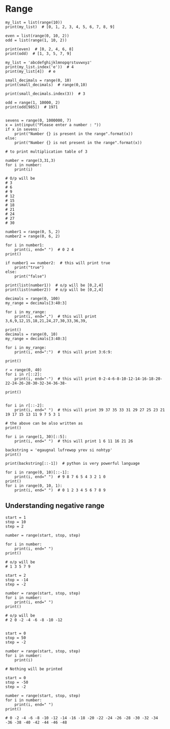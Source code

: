 # Range

    my_list = list(range(10))
    print(my_list)  # [0, 1, 2, 3, 4, 5, 6, 7, 8, 9]
    
    even = list(range(0, 10, 2))
    odd = list(range(1, 10, 2))
    
    print(even)  # [0, 2, 4, 6, 8]
    print(odd)  # [1, 3, 5, 7, 9]
    
    my_list = 'abcdefghijklmnopqrstuvwxyz'
    print(my_list.index('e'))  # 4
    print(my_list[4])  # e
    
    small_decimals = range(0, 10)
    print(small_decimals)  # range(0,10)
    
    print(small_decimals.index(3))  # 3
    
    odd = range(1, 10000, 2)
    print(odd[985])  # 1971
    
    
    sevens = range(0, 1000000, 7)
    x = int(input("Please enter a number : "))
    if x in sevens:
        print("Number {} is present in the range".format(x))
    else:
        print("Number {} is not present in the range".format(x))
    
    # to print multiplication table of 3
    
    number = range(3,31,3)
    for i in number:
        print(i)
    
    # O/p will be
    # 3
    # 6
    # 9
    # 12
    # 15
    # 18
    # 21
    # 24
    # 27
    # 30
    
    number1 = range(0, 5, 2)
    number2 = range(0, 6, 2)
    
    for i in number1:
        print(i, end=" ")  # 0 2 4
    print()
    
    if number1 == number2:  # this will print true
        print("true")
    else:
        print("false")
    
    print(list(number1))  # o/p will be [0,2,4]
    print(list(number2))  # o/p will be [0,2,4]
    
    decimals = range(0, 100)
    my_range = decimals[3:40:3]
    
    for i in my_range:
        print(i, end=",")  # this will print 3,6,9,12,15,18,21,24,27,30,33,36,39,
    
    print()
    decimals = range(0, 10)
    my_range = decimals[3:40:3]
    
    for i in my_range:
        print(i, end=":")  # this will print 3:6:9:
    
    print()
    
    r = range(0, 40)
    for i in r[::2]:
        print(i, end="-")  # this will print 0-2-4-6-8-10-12-14-16-18-20-22-24-26-28-30-32-34-36-38-
    
    print()
    
    
    for i in r[::-2]:
        print(i, end=" ")  # this will print 39 37 35 33 31 29 27 25 23 21 19 17 15 13 11 9 7 5 3 1
    
    # the above can be also written as
    print()
    
    for i in range(1, 30)[::5]:
        print(i, end=" ")  # this will print 1 6 11 16 21 26
    
    backstring = 'egaugnal lufrewop yrev si nohtyp'
    print()
    
    print(backstring[::-1])  # python is very powerful language
    
    for i in range(0, 10)[::-1]:
        print(i, end=" ")  # 9 8 7 6 5 4 3 2 1 0
    print()
    for i in range(0, 10, 1):
        print(i, end=" ")  # 0 1 2 3 4 5 6 7 8 9


## Understanding negative range

    start = 1
    stop = 10
    step = 2
    
    number = range(start, stop, step)
    
    for i in number:
        print(i, end=" ")
    print()
    
    # o/p will be
    # 1 3 5 7 9
    
    start = 2
    stop = -14
    step = -2
    
    number = range(start, stop, step)
    for i in number:
        print(i, end=" ")
    print()
    
    # o/p will be
    # 2 0 -2 -4 -6 -8 -10 -12
    
    
    start = 0
    stop = 50
    step = -2
    
    number = range(start, stop, step)
    for i in number:
        print(i)
    
    # Nothing will be printed
    
    start = 0
    stop = -50
    step = -2
    
    number = range(start, stop, step)
    for i in number:
        print(i, end=" ")
    print()
    
    # 0 -2 -4 -6 -8 -10 -12 -14 -16 -18 -20 -22 -24 -26 -28 -30 -32 -34 -36 -38 -40 -42 -44 -46 -48